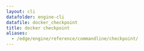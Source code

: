 ```yaml
---
layout: cli
datafolder: engine-cli
datafile: docker_checkpoint
title: docker checkpoint
aliases:
  - /edge/engine/reference/commandline/checkpoint/
---
```

<!--
This page is automatically generated from Docker's source code. If you want to
suggest a change to the text that appears here, open a ticket or pull request
in the source repository on GitHub:

https://github.com/docker/cli
-->
